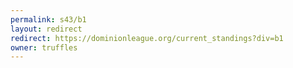 ```yaml
---
permalink: s43/b1
layout: redirect
redirect: https://dominionleague.org/current_standings?div=b1
owner: truffles
---
```

